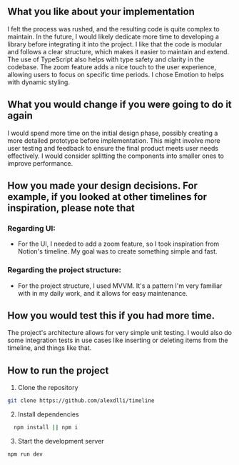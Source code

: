 ## What you like about your implementation

I felt the process was rushed, and the resulting code is quite complex to maintain. In the future, I would likely dedicate more time to developing a library before integrating it into the project.
I like that the code is modular and follows a clear structure, which makes it easier to maintain and extend. The use of TypeScript also helps with type safety and clarity in the codebase. The zoom feature adds a nice touch to the user experience, allowing users to focus on specific time periods. I chose Emotion to helps with dynamic styling.

## What you would change if you were going to do it again

I would spend more time on the initial design phase, possibly creating a more detailed prototype before implementation. This might involve more user testing and feedback to ensure the final product meets user needs effectively. I would consider splitting the components into smaller ones to improve performance.

## How you made your design decisions. For example, if you looked at other timelines for inspiration, please note that

### Regarding UI:

- For the UI, I needed to add a zoom feature, so I took inspiration from Notion's timeline. My goal was to create something simple and fast.

### Regarding the project structure:

- For the project structure, I used MVVM. It's a pattern I'm very familiar with in my daily work, and it allows for easy maintenance.

## How you would test this if you had more time.

The project's architecture allows for very simple unit testing. I would also do some integration tests in use cases like inserting or deleting items from the timeline, and things like that.

## How to run the project

1. Clone the repository

```bash
git clone https://github.com/alexdlli/timeline
```

2. Install dependencies

```bash
  npm install || npm i
```

3. Start the development server

```bash
npm run dev
```
